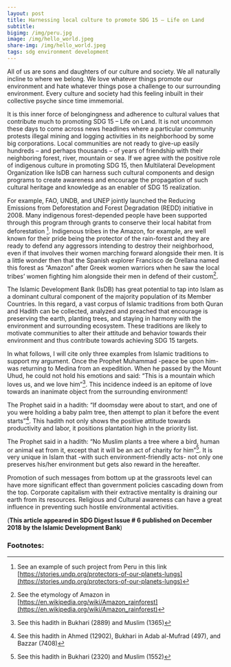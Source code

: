```yaml
---
layout: post
title: Harnessing local culture to promote SDG 15 – Life on Land
subtitle: 
bigimg: /img/peru.jpg
image: /img/hello_world.jpeg
share-img: /img/hello_world.jpeg
tags: sdg environment development
---
```


All of us are sons and daughters of our culture and society. We all naturally incline to where we belong. We love whatever things promote our environment and hate whatever things pose a challenge to our surrounding environment. Every culture and society had this feeling inbuilt in their collective psyche since time immemorial. 

It is this inner force of belongingness and adherence to cultural values that contribute much to promoting SDG 15 – Life on Land. It is not uncommon these days to come across news headlines where a particular community protests illegal mining and logging activities in its neighborhood by some big corporations. Local communities are not ready to give-up easily hundreds – and perhaps thousands – of years of friendship with their neighboring forest, river, mountain or sea. 
If we agree with the positive role of indigenous culture in promoting SDG 15, then Multilateral Development Organization like IsDB can harness such cultural components and design programs to create awareness and encourage the propagation of such cultural heritage and knowledge as an enabler of SDG 15 realization. 
 
For example, FAO, UNDB, and UNEP jointly launched the Reducing Emissions from Deforestation and Forest Degradation (REDD) initiative in 2008. Many indigenous forest-depended people have been supported through this program through grants to conserve their local habitat from deforestation [^1]. Indigenous tribes in the Amazon, for example, are well known for their pride being the protector of the rain-forest and they are ready to defend any aggressors intending to destroy their neighborhood, even if that involves their women marching forward alongside their men. It is a little wonder then that the Spanish explorer Francisco de Orellana named this forest as “Amazon” after Greek women warriors when he saw the local tribes’ women fighting him alongside their men in defend of their custom[^2]. 
 
The Islamic Development Bank (IsDB) has great potential to tap into Islam as a dominant cultural component of the majority population of its Member Countries. In this regard, a vast corpus of Islamic traditions from both Quran and Hadith can be collected, analyzed and preached that encourage is preserving the earth, planting trees, and staying in harmony with the environment and surrounding ecosystem. These traditions are likely to motivate communities to alter their attitude and behavior towards their environment and thus contribute towards achieving SDG 15 targets. 

In what follows, I will cite only three examples from Islamic traditions to support my argument. 
Once the Prophet Muhammad -peace be upon him- was returning to Medina from an expedition. When he passed by the Mount Uhud, he could not hold his emotions and said: “This is a mountain which loves us, and we love him”[^3]. This incidence indeed is an epitome of love towards an inanimate object from the surrounding environment! 

The Prophet said in a hadith: “If doomsday were about to start, and one of you were holding a baby palm tree, then attempt to plan it before the event starts”[^4]. This hadith not only shows the positive attitude towards productivity and labor, it positions plantation high in the priority list. 

The Prophet said in a hadith: “No Muslim plants a tree where a bird, human or animal eat from it, except that it will be an act of charity for him”[^5]. It is very unique in Islam that -with such environment-friendly acts- not only one preserves his/her environment but gets also reward in the hereafter. 

Promotion of such messages from bottom up at the grassroots level can have more significant effect than government policies cascading down from the top. Corporate capitalism with their extractive mentality is draining our earth from its resources. Religious and Cultural awareness can have a great influence in preventing such hostile environmental activities. 

(**This article appeared in SDG Digest Issue # 6 published on December 2018 by the Islamic Development Bank**)

### Footnotes:

[^1]: See an example of such project from Peru in this link [https://stories.undp.org/protectors-of-our-planets-lungs](https://stories.undp.org/protectors-of-our-planets-lungs)

[^2]: See the etymology of Amazon in [https://en.wikipedia.org/wiki/Amazon_rainforest](https://en.wikipedia.org/wiki/Amazon_rainforest)

[^3]: See this hadith in Bukhari (2889) and Muslim (1365)

[^4]: See this hadith in Ahmed (12902), Bukhari in Adab al-Mufrad (497), and Bazzar (7408)

[^5]: See this hadith in Bukhari (2320) and Muslim (1552)